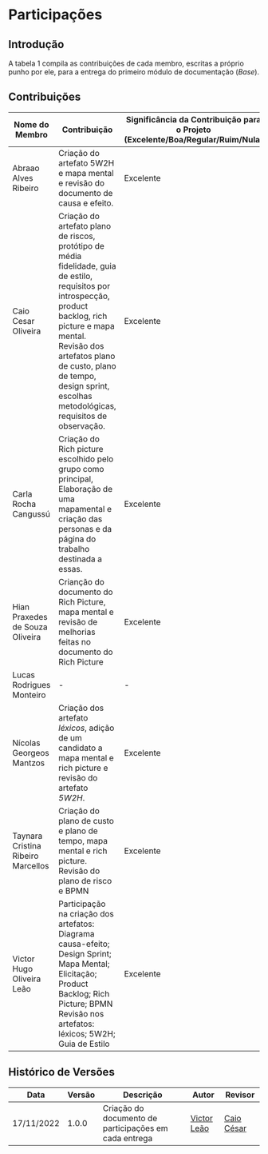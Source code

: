 # Participações 

## Introdução 

A tabela 1 compila as contribuições de cada membro, escritas a próprio punho por ele, para a entrega do primeiro módulo de documentação (*Base*).

## Contribuições

| Nome do Membro                     | Contribuição                                                                                                                                                                                                                                                                         | Significância da Contribuição para o Projeto (Excelente/Boa/Regular/Ruim/Nula) |
|------------------------------------|--------------------------------------------------------------------------------------------------------------------------------------------------------------------------------------------------------------------------------------------------------------------------------------|--------------------------------------------------------------------------------|
| Abraao Alves Ribeiro               | Criação do artefato 5W2H e mapa mental e revisão do documento de causa e efeito.                                                                                                                                                                                                     | Excelente                                                                      |
| Caio Cesar Oliveira                | Criação do artefato plano de riscos, protótipo de média fidelidade, guia de estilo, requisitos por introspecção, product backlog, rich picture e mapa mental. Revisão dos artefatos plano de custo, plano de tempo, design sprint, escolhas metodológicas, requisitos de observação. | Excelente                                                                      |
| Carla Rocha Cangussú               | Criação do Rich picture escolhido pelo grupo como principal, Elaboração de uma mapamental e criação das personas e da página do trabalho destinada a essas.                                                                                                                          | Excelente                                                                      |
| Hian Praxedes de Souza Oliveira    | Crianção do documento do Rich Picture, mapa mental e revisão de melhorias feitas no documento do Rich Picture                                                                                                                                                                        | Excelente                                                                      |
| Lucas Rodrigues Monteiro           | -                                                                                                                                                                                                                                                                                    | -                                                                              |
| Nícolas Georgeos Mantzos           | Criação dos artefato *léxicos*, adição de um candidato a mapa mental e rich picture e revisão do artefato *5W2H*.                                                                                                                                                                    | Excelente                                                                      |
| Taynara Cristina Ribeiro Marcellos | Criação do plano de custo e plano de tempo, mapa mental e rich picture. Revisão do plano de risco e BPMN                                                                                                                                                                             | Excelente                                                                      |
| Victor Hugo Oliveira Leão          | Participação na criação dos artefatos: Diagrama causa-efeito; Design Sprint; Mapa Mental; Elicitação; Product Backlog; Rich Picture; BPMN <br/>Revisão nos artefatos: léxicos; 5W2H; Guia de Estilo                                                                                  | Excelente                                                                      |

## Histórico de Versões

|    Data    | Versão |            Descrição           |       Autor     |    Revisor    |
|  --------  |  ----  |            ----------          | --------------- |    -------    |
| 17/11/2022 |  1.0.0 |  Criação do documento de participações em cada entrega    |   [Victor Leão](https://github.com/victorleaoo)    |       [Caio César](https://github.com/oCaioOliveira)       |
